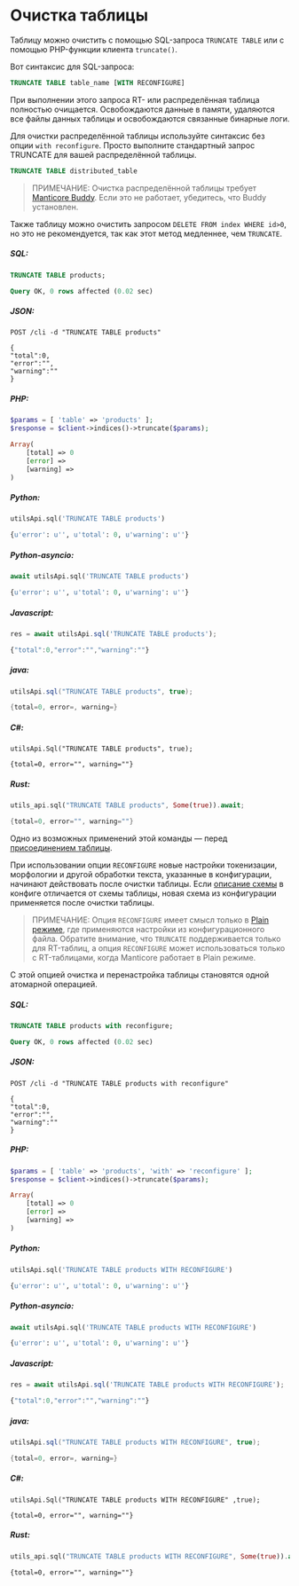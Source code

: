 # Очистка таблицы

<!-- example truncate -->

Таблицу можно очистить с помощью SQL-запроса `TRUNCATE TABLE` или с помощью PHP-функции клиента `truncate()`.

Вот синтаксис для SQL-запроса:

```sql
TRUNCATE TABLE table_name [WITH RECONFIGURE]
```

При выполнении этого запроса RT- или распределённая таблица полностью очищается. Освобождаются данные в памяти, удаляются все файлы данных таблицы и освобождаются связанные бинарные логи.

Для очистки распределённой таблицы используйте синтаксис без опции `with reconfigure`. Просто выполните стандартный запрос TRUNCATE для вашей распределённой таблицы.

```sql
TRUNCATE TABLE distributed_table
```

> ПРИМЕЧАНИЕ: Очистка распределённой таблицы требует [Manticore Buddy](../Installation/Manticore_Buddy.md). Если это не работает, убедитесь, что Buddy установлен.

Также таблицу можно очистить запросом `DELETE FROM index WHERE id>0`, но это не рекомендуется, так как этот метод медленнее, чем `TRUNCATE`.

<!-- intro -->
##### SQL:
<!-- request SQL -->

```sql
TRUNCATE TABLE products;
```
<!-- response SQL -->

```sql
Query OK, 0 rows affected (0.02 sec)
```

<!-- intro -->
##### JSON:

<!-- request JSON -->

```http
POST /cli -d "TRUNCATE TABLE products"
```

<!-- response JSON -->
```http
{
"total":0,
"error":"",
"warning":""
}
```

<!-- intro -->
##### PHP:

<!-- request PHP -->

```php
$params = [ 'table' => 'products' ];
$response = $client->indices()->truncate($params);
```

<!-- response PHP -->
```php
Array(
    [total] => 0
    [error] =>
    [warning] =>
)
```
<!-- intro -->
##### Python:

<!-- request Python -->

```python
utilsApi.sql('TRUNCATE TABLE products')
```

<!-- response Python -->
```python
{u'error': u'', u'total': 0, u'warning': u''}
```

<!-- intro -->
##### Python-asyncio:

<!-- request Python-asyncio -->

```python
await utilsApi.sql('TRUNCATE TABLE products')
```

<!-- response Python-asyncio -->
```python
{u'error': u'', u'total': 0, u'warning': u''}
```

<!-- intro -->
##### Javascript:

<!-- request javascript -->

```javascript
res = await utilsApi.sql('TRUNCATE TABLE products');
```

<!-- response javascript -->
```javascript
{"total":0,"error":"","warning":""}
```

<!-- intro -->
##### java:

<!-- request Java -->

```java
utilsApi.sql("TRUNCATE TABLE products", true);
```

<!-- response Java -->
```java
{total=0, error=, warning=}
```

<!-- intro -->
##### C#:

<!-- request C# -->

```clike
utilsApi.Sql("TRUNCATE TABLE products", true);
```

<!-- response C# -->
```clike
{total=0, error="", warning=""}
```

<!-- intro -->
##### Rust:

<!-- request Rust -->

```rust
utils_api.sql("TRUNCATE TABLE products", Some(true)).await;
```

<!-- response Rust -->
```rust
{total=0, error="", warning=""}
```

<!-- end -->

Одно из возможных применений этой команды — перед [присоединением таблицы](Data_creation_and_modification/Adding_data_from_external_storages/Adding_data_to_tables/Attaching_one_table_to_another.md).

<!-- example truncate with RECONFIGURE -->

При использовании опции `RECONFIGURE` новые настройки токенизации, морфологии и другой обработки текста, указанные в конфигурации, начинают действовать после очистки таблицы. Если [описание схемы](Creating_a_table/Data_types.md) в конфиге отличается от схемы таблицы, новая схема из конфигурации применяется после очистки таблицы.

> ПРИМЕЧАНИЕ: Опция `RECONFIGURE` имеет смысл только в [Plain режиме](Read_this_first.md#Real-time-mode-vs-plain-mode), где применяются настройки из конфигурационного файла. Обратите внимание, что `TRUNCATE` поддерживается только для RT-таблиц, а опция `RECONFIGURE` может использоваться только с RT-таблицами, когда Manticore работает в Plain режиме.

С этой опцией очистка и перенастройка таблицы становятся одной атомарной операцией.

<!-- intro -->
##### SQL:
<!-- request SQL -->

```sql
TRUNCATE TABLE products with reconfigure;
```
<!-- response SQL -->

```sql
Query OK, 0 rows affected (0.02 sec)
```

<!-- intro -->
##### JSON:

<!-- request HTTP -->

```http
POST /cli -d "TRUNCATE TABLE products with reconfigure"
```

<!-- response HTTP -->
```http
{
"total":0,
"error":"",
"warning":""
}
```

<!-- intro -->
##### PHP:

<!-- request PHP -->

```php
$params = [ 'table' => 'products', 'with' => 'reconfigure' ];
$response = $client->indices()->truncate($params);
```

<!-- response PHP -->
```php
Array(
    [total] => 0
    [error] =>
    [warning] =>
)
```
<!-- intro -->
##### Python:

<!-- request Python -->

```python
utilsApi.sql('TRUNCATE TABLE products WITH RECONFIGURE')
```

<!-- response Python -->
```python
{u'error': u'', u'total': 0, u'warning': u''}
```

<!-- intro -->
##### Python-asyncio:

<!-- request Python-asyncio -->

```python
await utilsApi.sql('TRUNCATE TABLE products WITH RECONFIGURE')
```

<!-- response Python-asyncio -->
```python
{u'error': u'', u'total': 0, u'warning': u''}
```

<!-- intro -->
##### Javascript:

<!-- request javascript -->

```javascript
res = await utilsApi.sql('TRUNCATE TABLE products WITH RECONFIGURE');
```

<!-- response javascript -->
```javascript
{"total":0,"error":"","warning":""}
```

<!-- intro -->
##### java:

<!-- request Java -->

```java
utilsApi.sql("TRUNCATE TABLE products WITH RECONFIGURE", true);
```

<!-- response Java -->
```java
{total=0, error=, warning=}
```

<!-- intro -->
##### C#:

<!-- request C# -->

```clike
utilsApi.Sql("TRUNCATE TABLE products WITH RECONFIGURE" ,true);
```

<!-- response C# -->
```clike
{total=0, error="", warning=""}
```

<!-- intro -->
##### Rust:

<!-- request Rust -->

```rust
utils_api.sql("TRUNCATE TABLE products WITH RECONFIGURE", Some(true)).await;
```

<!-- response C# -->
```clike
{total=0, error="", warning=""}
```

<!-- end -->
<!-- proofread -->

